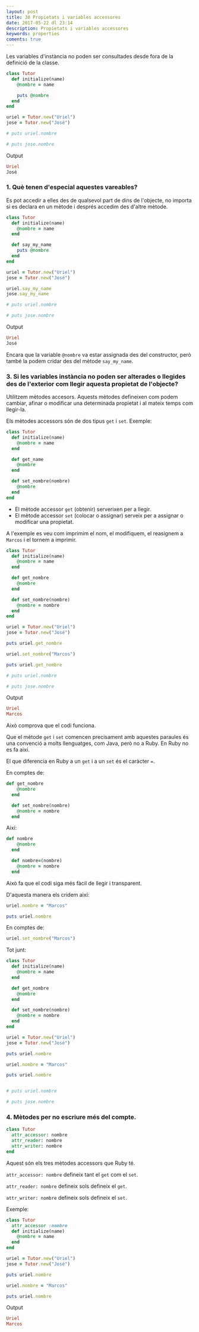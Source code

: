 ```yaml
---
layout: post
title: 30 Propietats i variables accessores
date: 2017-05-22 dl 23:14
description: Propietats i variables accessores
keywords: properties
coments: true
---
```


Les variables d'instància no poden ser consultades desde fora de la definició de la classe.

```ruby
class Tutor
  def initialize(name)
    @nombre = name

    puts @nombre
  end
end

uriel = Tutor.new("Uriel")
jose = Tutor.new("José")

# puts uriel.nombre

# puts jose.nombre
```

Output

```ruby
Uriel
José
```

### 1. Què tenen d'especial aquestes vareables?

Es pot accedir a elles des de qualsevol part de dins de l'objecte, no importa si es declara en un mètode i després accedim des d'altre mètode.

```ruby
class Tutor
  def initialize(name)
    @nombre = name
  end

  def say_my_name
    puts @nombre
  end
end

uriel = Tutor.new("Uriel")
jose = Tutor.new("José")

uriel.say_my_name
jose.say_my_name

# puts uriel.nombre

# puts jose.nombre
```

Output

```ruby
Uriel
José
```

Encara que la variable `@nombre` va estar assignada des del constructor, però també la podem cridar des del mètode `say_my_name`.

### 3. Si les variables instància no poden ser alterades o llegides des de l'exterior com llegir aquesta propietat de l'objecte?

Utilitzem mètodes accesors. Aquests mètodes defineixen com podem cambiar, afinar o modificar una determinada propietat i al mateix temps com llegir-la.

Els mètodes accessors són de dos tipus `get` i `set`. Exemple:

```ruby
class Tutor
  def initialize(name)
    @nombre = name
  end

  def get_name
    @nombre
  end

  def set_nombre(nombre)
    @nombre
  end
end
```

- El mètode accessor `get` (obtenir) serverixen per a llegir.
- El mètode accessor `set` (colocar o assignar) serveix per a assignar o modificar una propietat.

A l'exemple es veu com imprimim el nom, el modifiquem, el reasignem a `Marcos` i el tornem a imprimir.

```ruby
class Tutor
  def initialize(name)
    @nombre = name
  end

  def get_nombre
    @nombre
  end

  def set_nombre(nombre)
    @nombre = nombre
  end
end

uriel = Tutor.new("Uriel")
jose = Tutor.new("José")

puts uriel.get_nombre

uriel.set_nombre("Marcos")

puts uriel.get_nombre

# puts uriel.nombre

# puts jose.nombre
```

Output

```ruby
Uriel
Marcos
```

Això comprova que el codi funciona.

Que el mètode `get` i `set` comencen precisament amb aquestes paraules és una convenció a molts llenguatges, com Java, però no a Ruby. En Ruby no es fa així.

El que diferencia en Ruby a un `get` i a un `set` és el caràcter `=`.

En comptes de:

```ruby
def get_nombre
    @nombre
  end

  def set_nombre(nombre)
    @nombre = nombre
  end
```

Així:

```ruby
def nombre
    @nombre
  end

  def nombre=(nombre)
    @nombre = nombre
  end
```

Això fa que el codi siga més fàcil de llegir i transparent.

D'aquesta manera els cridem així:

```ruby
uriel.nombre = "Marcos"

puts uriel.nombre
```

En comptes de:

```ruby
uriel.set_nombre("Marcos")
```

Tot junt:

```ruby
class Tutor
  def initialize(name)
    @nombre = name
  end

  def get_nombre
    @nombre
  end

  def set_nombre(nombre)
    @nombre = nombre
  end
end

uriel = Tutor.new("Uriel")
jose = Tutor.new("José")

puts uriel.nombre

uriel.nombre = "Marcos"

puts uriel.nombre


# puts uriel.nombre

# puts jose.nombre
```

### 4. Mètodes per no escriure més del compte.

```ruby
class Tutor
  attr_accessor: nombre
  attr_reader: nombre
  attr_writer: nombre
end
```

Aquest són els tres mètodes accessors que Ruby té.

`attr_accessor: nombre` defineix tant el `get` com el `set`.

`attr_reader: nombre` defineix sols defineix el `get`.

`attr_writer: nombre` defineix sols defineix el `set`.

Exemple:

```ruby
class Tutor
  attr_accessor :nombre
  def initialize(name)
    @nombre = name
  end
end

uriel = Tutor.new("Uriel")
jose = Tutor.new("José")

puts uriel.nombre

uriel.nombre = "Marcos"

puts uriel.nombre
```

Output

```ruby
Uriel
Marcos
```

